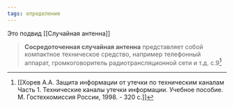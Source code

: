 ```yaml
---
tags: определение
---
```


Это подвид [[Случайная антенна]]

>**Сосредоточенная случайная антенна** представляет собой компактное техническое средство, например телефонный аппарат, громкоговоритель радиотрансляционной сети и т.д.
>с.9[^1]

[^1]:[[Хорев А.А. Защита информации от утечки по техническим каналам Часть 1. Технические каналы утечки информации. Учебное пособие. М. Гостехкомиссия России, 1998. - 320 с.]]